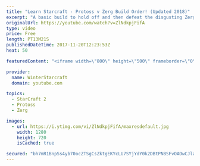 ```yaml
---
title: "Learn Starcraft - Protoss v Zerg Build Order! (Updated 2018)"
excerpt: "A basic build to hold off and then defeat the disgusting Zerg! Meant for lower level players who have little direction, not for high level players looking for the dankest meta :) -- Watch live at https://www.twitch.tv/wintergaming"
originalUrl: https://youtube.com/watch?v=ZlNdkpjFifA
type: video
price: Free
length: PT13M21S
publishedDateTime: 2017-11-20T12:23:53Z
heat: 50

featuredContent: "<iframe width=\"800\" height=\"500\" frameborder=\"0\" src=\"https://www.youtube.com/embed/ZlNdkpjFifA\" allow=\"accelerometer; autoplay; encrypted-media; gyroscope; picture-in-picture\" allowfullscreen></iframe>"

provider:
  name: WinterStarcraft
  domain: youtube.com

topics:
  - StarCraft 2
  - Protoss
  - Zerg

images:
  - url: https://i.ytimg.com/vi/ZlNdkpjFifA/maxresdefault.jpg
    width: 1280
    height: 720
    isCached: true

secured: "bh7mR1BnpSs4yb70ocZTSgCsZktgEKYcLU7SYjYdY0k2DBtPN8SFvOAOwCJlaP5A9MF5+qhA9dp2k8GmZlkbFftTEbMfiwE762I37/0ClDtNinYs3BgfMb8XKU5PYiy96frYsC60SDtDIw4RaBYe/JGwWn9bBYkljUyubnJ4fG8NT9i4Zr9GLx+fTy+Tojg0fSpWpkAjXbGbmA5nSeaP5NeFH+fegzBLKBHfgI1dUUS8jBNdHegDfDJV6bbGtGuzk0HCjPaFZXBvhprnz+KvcoUgAm5tfq29inlHkC1TLcxZAqGCjLy2hLupMzZtA9C2XxY2tXorY/G7A6Gte7iAPLIK3AbfBoFMA5g/iHyI/qRKNc2Om4WL5WcFHyypEX+ApsbJoYWL/TF5eh/8AC2nCqwGCLG0aoZtnmafdLQo6Cg=;nvFwVv+dVQv8bRnuG9BsMw=="
---
```


